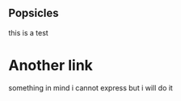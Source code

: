 
## Popsicles
this is a test 

# Another link 
something in mind 
i cannot express 
but i will do it 



